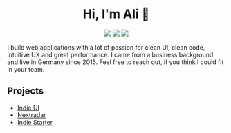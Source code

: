 <h1 align="center">Hi, I'm Ali 👋</h1>
<p align="center">
    <a href="https://twitter.com/AliHussein_20"><img src="https://img.shields.io/badge/twitter-%231FA1F1?style=flat&logo=twitter&logoColor=white"/></a>
    <a href="https://www.linkedin.com/in/ali-hussein-4292a6156/"><img src="https://img.shields.io/badge/linkedin-%230177B5?style=flat&logo=linkedin&logoColor=white"/></a>
    <a href="https://www.instagram.com/ali_hussein_2020/"><img src="https://img.shields.io/badge/instagram-%23E4415F?style=flat&logo=instagram&logoColor=white"/></a>
</p>

I build web applications with a lot of passion for clean UI, clean code, intuitive UX and great performance. I came from a business background and live in Germany since 2015. Feel free to reach out, if you think I could fit in your team.

## Projects

- [Indie UI](https://ui.indie-starter.dev)
- [Nextradar](https://nextradar.dev)
- [Indie Starter](https://indie-starter.dev)
